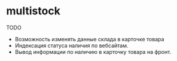 # multistock
TODO

- Возможность изменять данные склада в карточке товара
- Индексация статуса наличия по вебсайтам.
- Вывод информации по наличию в карточку товара на фронт.